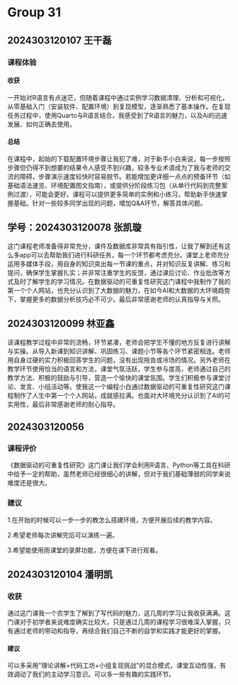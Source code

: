 # Group 31

## 2024303120107 王干磊

### 课程体验

#### 收获

一开始对R语言有点迷茫，但随着课程中通过实例学习数据清理、分析和可视化，从零基础入门（安装软件、配置环境）到复现模型，逐渐熟悉了基本操作。在复现任务过程中，使用Quarto与R语言结合，我感受到了R语言的魅力，以及Ai的迅速发展、如何正确去使用。

#### 总结

在课程中，起始的下载配置环境步骤让我犯了难，对于新手小白来说，每一步按照步骤但仍得不到想要的结果令人感受不到兴趣，较多专业术语成为了我与老师的交流的障碍，步骤演示速度较快时容易脱节。若能增加更详细一点点的预备环节（如基础语法速览、环境配置图文指南），或提供分阶段练习包（从单行代码到完整案例过渡），可能会更好。课程可以提供更多简单的实例和小练习，帮助新手快速掌握基础。针对一些较多同学出现的问题，增加Q&A环节，解答具体问题。

## 学号：2024303120078 张凯璇

这门课程老师准备得非常充分，课件及数据库非常具有指引性，让我了解到还有这么多app可以去帮助我们进行科研任务，每一个环节都考虑充分。课堂上老师充分运用多媒体手段，用自身的知识突出每一节课的重点，并对知识反复讲解、练习和提问，确保学生掌握扎实；并非常注重学生的反馈，通过课后讨论、作业批改等方式及时了解学生的学习情况。在数据驱动的可重复性研究这门课程中我制作了我的第一个个人网站，也充分认识到了大数据的魅力，在如今AI和大数据的大环境趋势下，掌握更多的数据分析技巧必不可少。最后非常感谢老师的认真指导与关照。


## 2024303120099 林亚鑫

该课程教学过程中非常的流畅，环节紧凑，老师会把学生不懂的地方反复进行讲解与实操。从导入新课到知识讲解、巩固练习、课题小节等各个环节紧密相连。老师用自身过硬的实力积极回答学生的问题，没有出现拖沓或冷场的情况。另外老师在教学环节使用恰当的语言和方法，课堂气氛活跃，学生参与度高，老师通过自己的教学方法、积极的鼓励与引导，营造一个愉快的课堂氛围。学生们积极参与课堂讨论、发言、小组活动等。使我这一个编程小白通过数据驱动的可重复性研究这门课程制作了人生中第一个个人网站，成就感拉满。也面对大环境充分认识到了AI的可实用性，最后非常感谢老师的耐心指导。


## 2024303120056

### 课程评价

《数据驱动的可重复性研究》这门课让我们学会利用R语言、Python等工具在科研中给予一定的帮助，虽然老师已经很细心的讲解，但对于我们基础薄弱的同学来说难度还是很大。

### 建议

1.在开始的时候可以一步一步的教怎么搭建环境，方便开展后续的教学内容。

2.希望老师每次讲解完后可以演练一遍。

3.希望能使用雨课堂的录屏功能，方便在课下进行观看。

## 2024303120104 潘明凯

### 收获

通过这门课我一个农学生了解到了写代码的魅力，这几周的学习让我收获满满。这门课对于初学者来说难度确实比较大，只是通过几周的课程学习很难深入掌握，只有通过老师的带动和指导，再结合我们自己不断的自学和实践才能更好的掌握。

#### 建议

可以多采用"理论讲解+代码工坊+小组复现挑战"的混合模式，课堂互动性强，有效调动了我们的主动学习意识。可以多一些有趣的实践环节。

